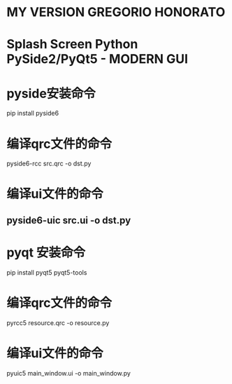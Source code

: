 # MY VERSION GREGORIO HONORATO
# Splash Screen Python PySide2/PyQt5 - MODERN GUI

# pyside安装命令 
pip install pyside6
# 编译qrc文件的命令 
pyside6-rcc src.qrc -o dst.py
# 编译ui文件的命令 
pyside6-uic src.ui -o dst.py
----
# pyqt 安装命令
pip install pyqt5 pyqt5-tools
# 编译qrc文件的命令 
pyrcc5 resource.qrc -o resource.py
# 编译ui文件的命令 
pyuic5 main_window.ui -o main_window.py